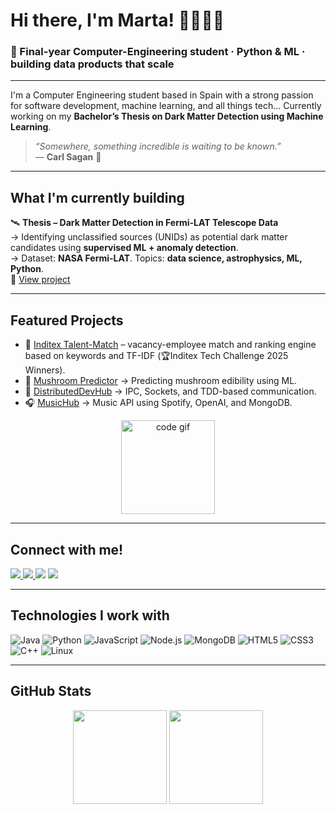# Hi there, I'm Marta! 👩‍💻🌌✨ 

### 🚀 Final-year Computer-Engineering student · Python & ML · building data products that scale

---

I'm a Computer Engineering student based in Spain with a strong passion for software development, machine learning, and all things tech... 
Currently working on my **Bachelor’s Thesis on Dark Matter Detection using Machine Learning**.

> _“Somewhere, something incredible is waiting to be known.”_  
> — **Carl Sagan** 🌠

---

## What I'm currently building

🛰️ **Thesis – Dark Matter Detection in Fermi-LAT Telescope Data**  
→ Identifying unclassified sources (UNIDs) as potential dark matter candidates using **supervised ML + anomaly detection**.  
→ Dataset: **NASA Fermi-LAT**. Topics: **data science, astrophysics, ML, Python**.  
🔗 [View project](https://github.com/martacanirome4/DarkMatter_ML_TFG)

---

## Featured Projects

- 👘 [Inditex Talent-Match](https://github.com/martacanirome4/talent-match-refined) – vacancy-employee match and ranking engine based on keywords and TF-IDF (🏆Inditex Tech Challenge 2025 Winners).
- 🍄 [Mushroom Predictor](https://github.com/martacanirome4/MushroomEdibilityPredictor) → Predicting mushroom edibility using ML.
- 🔌 [DistributedDevHub](https://github.com/martacanirome4/DistributedDevHub) → IPC, Sockets, and TDD-based communication.
- 🎧 [MusicHub](https://github.com/martacanirome4/MusicHub) → Music API using Spotify, OpenAI, and MongoDB.


<div align="center">
  <img src="https://media.giphy.com/media/L1R1tvI9svkIWwpVYr/giphy.gif" height="150" alt="code gif" />
</div>

---

## Connect with me!

<div align="left">
  <a href="https://www.linkedin.com/in/martacaninoromero/" target="_blank">
    <img src="https://img.shields.io/badge/LinkedIn-0077B5?style=for-the-badge&logo=linkedin&logoColor=white"/>
  </a>
  <a href="https://medium.com/@martacanirome" target="_blank">
    <img src="https://img.shields.io/badge/Medium-12100E?style=for-the-badge&logo=medium&logoColor=white"/>
  </a>
  <!a href="https://www.hackerrank.com/profile/martacaninorome1" target="_blank">
    <img src="https://img.shields.io/badge/HackerRank-2EC866?style=for-the-badge&logo=hackerrank&logoColor=white"/>
  </a-->
  <a href="https://open.spotify.com/user/1137579380?si=c1fb28a10d12430f" target="_blank">
    <img src="https://img.shields.io/badge/Spotify-1DB954?style=for-the-badge&logo=spotify&logoColor=white"/>
  </a>
</div>

---

## Technologies I work with

![Java](https://img.shields.io/badge/Java-007396?style=flat&logo=java&logoColor=white)
![Python](https://img.shields.io/badge/Python-3776AB?style=flat&logo=python&logoColor=white)
![JavaScript](https://img.shields.io/badge/JavaScript-F7DF1E?style=flat&logo=javascript&logoColor=black)
![Node.js](https://img.shields.io/badge/Node.js-339933?style=flat&logo=node.js&logoColor=white)
![MongoDB](https://img.shields.io/badge/MongoDB-47A248?style=flat&logo=mongodb&logoColor=white)
![HTML5](https://img.shields.io/badge/HTML5-E34F26?style=flat&logo=html5&logoColor=white)
![CSS3](https://img.shields.io/badge/CSS3-1572B6?style=flat&logo=css3&logoColor=white)
![C++](https://img.shields.io/badge/C++-00599C?style=flat&logo=cplusplus&logoColor=white)
![Linux](https://img.shields.io/badge/Linux-FCC624?style=flat&logo=linux&logoColor=black)

---

## GitHub Stats

<div align="center">
  <img src="https://github-readme-stats.vercel.app/api?username=martacanirome4&show_icons=true&theme=radical&hide_border=false" height="150" />
  <img src="https://github-readme-stats.vercel.app/api/top-langs/?username=martacanirome4&layout=compact&theme=radical&hide_border=false" height="150" />
</div>
